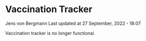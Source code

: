 Vaccination Tracker
================
Jens von Bergmann
Last updated at 27 September, 2022 - 18:07

Vaccination tracker is no longer functional.

